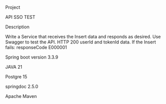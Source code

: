 Project

API SSO TEST

Description

Write a Service that receives the Insert data and responds as desired. Use Swagger to test the API. HTTP 200 userId and tokenId data. If the Insert fails: responseCode E000001

Spring boot version 3.3.9

JAVA 21

Postgre 15

springdoc 2.5.0

Apache Maven